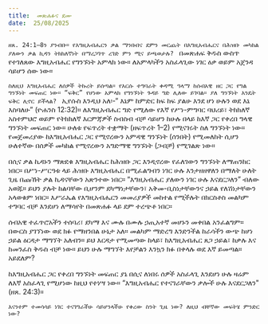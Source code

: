 ```yaml
---
title:  መጽሐፉና ደሙ
date:  25/08/2025
---
```


`ዘጸ. 24:1–8ን ያንብቡ። የእግዚአብሔርን ቃል ማንበብና ደምን መርጨት በእግዚአብሔርና በሕዝቡ መካከል ያለውን ቃል ኪዳን ትክክለኛነት በማረጋገጥ ረገድ ምን ሚና ይጫወታሉ?
`
በመጽሐፍ ቅዱስ ውስጥ የተገለጸው እግዚአብሔር የግንኙነት አምላክ ነው። ለአምላካችን አስፈላጊው ነገር ዕቃ ወይም አጀንዳ ሳይሆን ሰው ነው።

`ስለዚህ እግዚአብሔር ለሰዎች ትኩረት ይሰጣል። የእርሱ ተግባራት ቀዳሚ ዓላማ ከሰብአዊ ዘር ጋር የግል ግንኙነት መፍጠር ነው። “ፍቅር” የሆነው አምላክ የግንኙነት ጉዳይ ግድ ሊለው ይገባል። ያለ ግንኙነት እንዴት ፍቅር ሊኖር ይችላል?
`
ኢየሱስ እንዲህ አለ፡-“ እኔም ከምድር ከፍ ከፍ ያልሁ እንደ ሆነ ሁሉን ወደ እኔ እስባለሁ” (ዮሐንስ 12:32)። ለእግዚአብሔር ግድ የሚለው የእኛ የሥነ-ምግባር ባህሪይ፣ ትክክለኛ አስተምህሮ ወይም የትክክለኛ እርምጃዎች ስብስብ ብቻ ሳይሆን ከሁሉ በላይ ከእኛ ጋር የቀረበ ግላዊ ግንኙነት መፍጠር ነው። ሁለቱ የፍጥረት ተቋማት (ዘፍጥረት 1–2) የሚናገሩት ስለ ግንኙነት ነው። የመጀመሪያው ከእግዚአብሔር ጋር የሚኖረውን አምዳዊ ግንኙነት (ሰንበት) የሚመለከት ሲሆን ሁለተኛው በሰዎች መካከል የሚኖረውን አግድማዊ ግንኙነት (ጋብቻ) የሚገልጽ ነው።

በሲና ቃል ኪዳኑን ማጽደቁ እግዚአብሔር ከሕዝቡ ጋር እንዲኖረው የፈለገውን ግንኙነት ለማጠንከር ነበር። በሥነ-ሥርዓቱ ላይ ሕዝቡ እግዚአብሔር በሚፈልግብን ነገር ሁሉ እንታዘዘዋለን በማለት ሁለት ጊዜ በጩኸት ቃል ኪዳናቸውን አጽንተው ነበር። “እግዚአብሔር ያለውን ነገር ሁሉ እናደርጋለን” ብለው አወጁ። ይህን ያሉት ከልባቸው ቢሆንም ደካማነታቸውን፣ አቅመ-ቢስነታቸውንና ኃይል የለሽነታቸውን አላወቁም ነበር። እሥራኤል የእግዚአብሔርን መመሪያዎች መከተል የሚችሉት በክርስቶስ መልካም ተግባር ብቻ እንደሆነ ለማሳየት በመጽሐፉ ላይ ደም ተረጭቶ ነበር።

ሰብአዊ ተፈጥሮአችን ተሰባሪ፣ ደካማ እና ሙሉ በሙሉ ኃጢአተኛ መሆኑን መቀበል አንፈልግም። በውርስ ያገኘነው ወደ ክፉ የማዘንበል ሁኔታ አለ። መልካም ማድረግ እንድንችል ከራሳችን ውጭ ከሆነ ኃይል ዕርዳታ ማግኘት አለብን። ይህ እርዳታ የሚመጣው ከላይ፣ ከእግዚአብሔር ጸጋ ኃይል፣ ከቃሉ እና ከመንፈስ ቅዱስ ብቻ ነው። ይህን ሁሉ ማግኘት እየቻልን እንኳን ክፉ በቀላሉ ወደ እኛ ይመጣል። አይደለም?

ከእግዚአብሔር ጋር የቀረበ ግንኙነት መፍጠር ያኔ በሲና ለነበሩ ሰዎች አስፈላጊ እንደሆነ ሁሉ ዛሬም ለእኛ አስፈላጊ የሚሆነው ከዚህ የተነሣ ነው። “እግዚአብሔር የተናገራቸውን ቃሎች ሁሉ እናደርጋለን" (ዘጸ. 24:3)።

`እናንተም ተመሳሳይ ነገር ተናገግራችሁ ሳይሆንላችሁ የቀረው ስንት ጊዜ ነው? ለዚህ ብቸኛው መፍትሄ ምንድር ነው?`